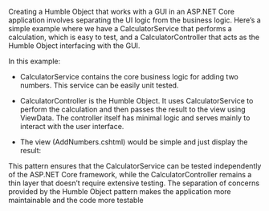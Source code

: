 Creating a Humble Object that works with a GUI in an ASP.NET Core application involves separating the UI logic from the business logic. Here’s a simple example where we have a CalculatorService that performs a calculation, which is easy to test, and a CalculatorController that acts as the Humble Object interfacing with the GUI.

In this example:

- CalculatorService contains the core business logic for adding two numbers. This service can be easily unit tested.

- CalculatorController is the Humble Object. It uses CalculatorService to perform the calculation and then passes the result to the view using ViewData. The controller itself has minimal logic and serves mainly to interact with the user interface.

- The view (AddNumbers.cshtml) would be simple and just display the result:

This pattern ensures that the CalculatorService can be tested independently of the ASP.NET Core framework, while the CalculatorController remains a thin layer that doesn’t require extensive testing. The separation of concerns provided by the Humble Object pattern makes the application more maintainable and the code more testable
